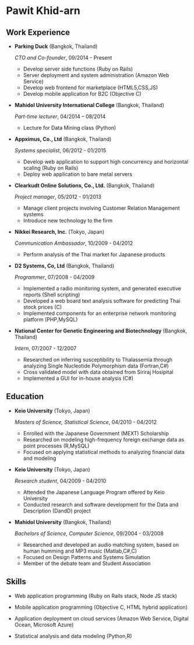 Pawit Khid-arn
==============

Work Experience
---------------

* **Parking Duck** (Bangkok, Thailand)

    *CTO and Co-founder*, 09/2014 - Present

    - Develop server side functions (Ruby on Rails)
    - Server deployment and system administration (Amazon Web Service)
    - Develop web frontend for marketplace (HTML5,CSS,JS)
    - Develop mobile application for B2C (Objective C)

* **Mahidol University International College** (Bangkok, Thailand)

    *Part-time lecturer*, 04/2014 – 08/2014

    - Lecture for Data Mining class (Python)

* **Appximus, Co., Ltd** (Bangkok, Thailand)

    *Systems specialist*, 06/2012 - 01/2015

    - Develop web application to support high concurrency and horizontal scaling (Ruby on Rails)
    - Deploy web application to bare metal servers

* **Clearkudt Online Solutions, Co., Ltd.** (Bangkok, Thailand)

    *Project manager*, 05/2012 - 01/2013

    - Manage client projects involving Customer Relation Management systems
    - Introduce new technology to the firm

* **Nikkei Research, Inc.** (Tokyo, Japan)

    *Communication Ambassador*, 10/2009 - 04/2012

    - Perform analysis of the Thai market for Japanese products

* **D2 Systems, Co, Ltd** (Bangkok, Thailand)

    *Programmer*, 07/2008 - 04/2009

    - Implemented a radio monitoring system, and generated executive reports (Shell scripting)
    - Developed a web board text analysis software for predicting Thai stock prices (C)
    - Implemented components for an enterprise network monitoring platform (PHP,MySQL)

* **National Center for Genetic Engineering and Biotechnology** (Bangkok, Thailand)

    *Intern*, 07/2007 - 12/2007

    - Researched on inferring susceptibility to Thalassemia through analyzing Single Nucleotide Polymorphism data (Fortran,C#)
    - Cross validated model with data obtained from Siriraj Hosipital
    - Implemented a GUI for in-house analysis (C#)

Education
---------

* **Keio University** (Tokyo, Japan)

    *Masters of Science, Statistical Science*, 04/2010 - 04/2012

    - Enrolled with the Japanese Government (MEXT) Scholarship
    - Researched on modeling high-frequency foreign exchange data as point processes (R,MySQL)
    - Focused on applying statistical methods to analyzing financial data and modeling

* **Keio University** (Tokyo, Japan)

    *Research student*, 04/2009 - 04/2010

    - Attended the Japanese Language Program offered by Keio University
    - Conducted research and software development for the Data and Description (DandD) project

* **Mahidol University** (Bangkok, Thailand)

    *Bachelors of Science, Computer Science*, 09/2004 - 03/2008

    - Researched and developed an audio matching system, based on human humming and MP3 music (Matlab,C#,C)
    - Focused on Design Patterns and Systems Simulation
    - Member of the debate team and Student Association

Skills
------

* Web application programming (Ruby on Rails stack, Node JS stack)

* Mobile application programming (Objective C, HTML hybrid application)

* Application deployment on cloud services (Amazon Web Service, Digital Ocean, Microsoft Azure)

* Statistical analysis and data modeling (Python,R)

